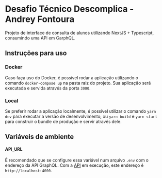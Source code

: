 # Desafio Técnico Descomplica - Andrey Fontoura

Projeto de interface de consulta de alunos utilizando NextJS + Typescript, consumindo uma API em GarphQL.

## Instruções para uso

### Docker

Caso faça uso do Docker, é possível rodar a aplicação utilizando o comando `docker-compose up` na pasta raiz do projeto. Sua aplicação será executada e servida através da porta `3000`.

### Local

Se preferir rodar a aplicação localmente, é possível utilizar o comando `yarn dev` para executar a versão de desenvolvimento, ou `yarn build` e `yarn start` para construir o bundle de produção e servir através dele.

## Variáveis de ambiente

#### API_URL

É recomendado que se configure essa variável num arquivo `.env` com o endereço da API GraphQL. Com a [API](https://github.com/andrey-rf/student-search-api) em execução, este endereço é `http://localhost:4000`.
